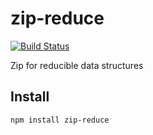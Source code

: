 # zip-reduce

[![Build Status](https://secure.travis-ci.org/Gozala/zip-reduce.png)](http://travis-ci.org/Gozala/zip-reduce)

Zip for reducible data structures

## Install

    npm install zip-reduce
